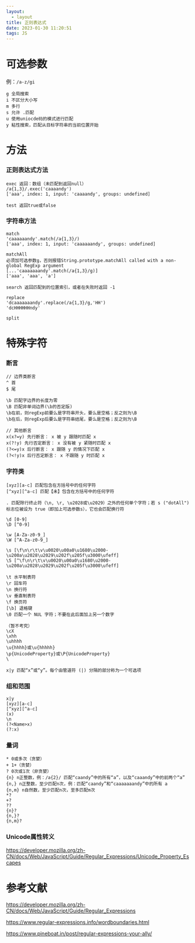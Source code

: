 ```yaml
---
layout:
  - layout
title: 正则表达式
date: 2023-01-30 11:20:51
tags: JS
---
```


# 可选参数
例：`/a-z/gi`
```
g 全局搜索
i 不区分大小写
m 多行
s 允许 .匹配
u 使用uniocde码的模式进行匹配
y 粘性搜索，匹配从目标字符串的当前位置开始
```

# 方法

### 正则表达式方法
```
exec 返回：数组（未匹配到返回null）
/a{1,3}/.exec('caaaandy')
['aaa', index: 1, input: 'caaaandy', groups: undefined]

test 返回true或false
```

### 字符串方法

```
match 
'caaaaaandy'.match(/a{1,3}/)
['aaa', index: 1, input: 'caaaaaandy', groups: undefined]

matchAll
必须加可选参数g，否则报错String.prototype.matchAll called with a non-global RegExp argument
[...'caaaaaaandy'.match(/a{1,3}/g)]
['aaa', 'aaa', 'a']

search 返回匹配到的位置索引，或者在失败时返回 -1 

replace  
'dcaaaaaaandy'.replace(/a{1,3}/g,'HH')
'dcHHHHHHndy'

split
```

# 特殊字符

### 断言
```
// 边界类断言
^ 首
$ 尾

\b 匹配字边界的长度为零
\B 匹配非单词边界(\b的否定版)
\b在前，则regExp前要么是字符串开头，要么是空格；反之则为\B
\b在后，则regExp后要么是字符串结尾，要么是空格；反之则为\B

// 其他断言
x(x?=y) 先行断言： x 被 y 跟随时匹配 x
x(?!y) 先行否定断言： x 没有被 y 紧随时匹配 x
(?<=y)x 后行断言： x 跟随 y 的情况下匹配 x
(?<!y)x 后行否定断言： x 不跟随 y 时匹配 x
```

### 字符类
```
[xyz][a-c] 匹配包含在方括号中的任何字符
[^xyz][^a-c] 匹配【未】包含在方括号中的任何字符

. 匹配除行终止符（\n, \r, \u2028或\u2029）之外的任何单个字符；若 s ("dotAll") 标志位被设为 true（即加上可选参数s），它也会匹配换行符

\d [0-9]
\D [^0-9]

\w [A-Za-z0-9_]
\W [^A-Za-z0-9_]

\s [\f\n\r\t\v\u0020\u00a0\u1680\u2000-\u200a\u2028\u2029\u202f\u205f\u3000\ufeff]
\S [^\f\n\r\t\v\u0020\u00a0\u1680\u2000-\u200a\u2028\u2029\u202f\u205f\u3000\ufeff]

\t 水平制表符
\r 回车符
\n 换行符
\v 垂直制表符
\f 换页符
[\b] 退格键
\0 匹配一个 NUL 字符；不要在此后面加上另一个数字

（暂不考究）
\cX
\xhh
\uhhhh
\u{hhhh}或\u{hhhhh}
\p{UnicodeProperty}或\P{UnicodeProperty}
\

x|y 匹配“x”或“y”。每个由管道符 (|) 分隔的部分称为一个可选项
```

### 组和范围
```
x|y
[xyz][a-c]
[^xyz][^a-c]
(x)
\n
(?<Name>x)
(?:x)
```

### 量词
```
* 0或多次（贪婪）
+ 1+（贪婪）
? 0次或1次（非贪婪）
{n} n正整数，例：/a{2}/ 匹配“caandy”中的所有“a”，以及“caaandy”中的前两个“a”
{n,} n正整数，至少匹配n次，例：匹配“caandy”和“caaaaaaandy”中的所有 a
{n,m} n自然数，至少匹配n次，至多匹配m次
*? 
+?
??
{n}?
{n,}?
{n,m}?
```

### Unicode属性转义
https://developer.mozilla.org/zh-CN/docs/Web/JavaScript/Guide/Regular_Expressions/Unicode_Property_Escapes

# 参考文献

https://developer.mozilla.org/zh-CN/docs/Web/JavaScript/Guide/Regular_Expressions

https://www.regular-expressions.info/wordboundaries.html

https://www.pineboat.in/post/regular-expressions-your-ally/